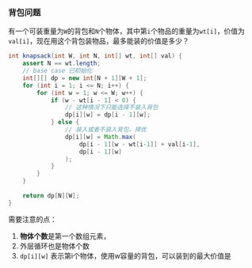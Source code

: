 ### 背包问题
有一个可装重量为`W`的背包和`N`个物体，其中第`i`个物品的重量为`wt[i]`，价值为`val[i]`，现在用这个背包装物品，最多能装的价值是多少？

```java
int knapsack(int W, int N, int[] wt, int[] val) {
    assert N == wt.length;
    // base case 已初始化
    int[][] dp = new int[N + 1][W + 1];
    for (int i = 1; i <= N; i++) {
        for (int w = 1; w <= W; w++) {
            if (w - wt[i - 1] < 0) {
                // 这种情况下只能选择不装入背包
                dp[i][w] = dp[i - 1][w];
            } else {
                // 装入或者不装入背包，择优
                dp[i][w] = Math.max(
                    dp[i - 1][w - wt[i-1]] + val[i-1], 
                    dp[i - 1][w]
                );
            }
        }
    }
    
    return dp[N][W];
}
```
需要注意的点：
1. **物体个数**是第一个数组元素，
2. 外层循环也是物体个数
3. `dp[i][w]` 表示第i个物体，使用w容量的背包，可以装到的最大价值是